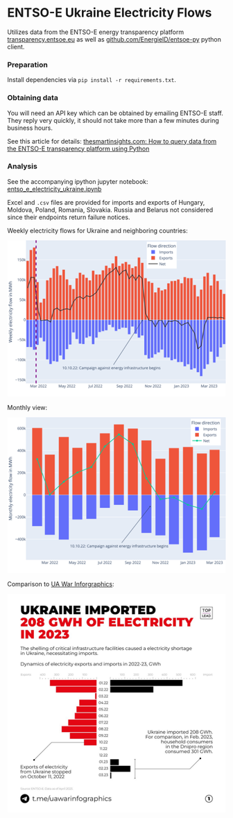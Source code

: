 # ENTSO-E Ukraine Electricity Flows

Utilizes data from the ENTSO-E energy transparency platform [transparency.entsoe.eu](https://transparency.entsoe.eu/transmission-domain/physicalFlow/show?name=&defaultValue=false&viewType=GRAPH&areaType=BORDER_CTY&atch=false&dateTime.dateTime=01.01.2023+00:00|CET|DAY&border.values=CTY|10Y1001C--00003F!CTY_CTY|10Y1001C--00003F_CTY_CTY|BY&dateTime.timezone=CET_CEST&dateTime.timezone_input=CET+(UTC+1)+/+CEST+(UTC+2))
as well as [github.com/EnergieID/entsoe-py](https://github.com/EnergieID/entsoe-py) python client.

### Preparation
Install dependencies via `pip install -r requirements.txt`.

### Obtaining data

You will need an API key which can be obtained by emailing ENTSO-E staff. They
reply very quickly, it should not take more than a few minutes during business
hours.

See this article for details:
[thesmartinsights.com: How to query data from the ENTSO-E transparency platform using Python](https://thesmartinsights.com/how-to-query-data-from-the-entso-e-transparency-platform-using-python/)

### Analysis

See the accompanying ipython jupyter notebook:
[entso_e_electricity_ukraine.ipynb](entso_e_electricity_ukraine.ipynb)

Excel and `.csv` files are provided for imports and exports of Hungary, Moldova,
Poland, Romania, Slovakia. Russia and Belarus not considered since their
endpoints return failure notices.

Weekly electricity flows for Ukraine and neighboring countries:

![weekly](entso_e-ukraine-electricity-combined_weekly.svg)

Monthly view:

![monthly](entso_e-ukraine-electricity-combined_monthly.svg)

Comparison to [UA War Inforgraphics](https://t.me/uawarinfographics/2223):

![uawarinfographics](uawarinfographics-entso-e.jpg)
